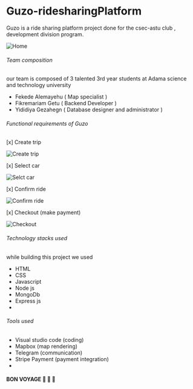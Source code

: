 # Guzo-ridesharingPlatform
Guzo is a ride sharing platform project done for the csec-astu club , development division program.

![Home](https://github.com/philica/Guzo-ridesharingPlatform/blob/master/public/Images/1.png?raw=true)

###### Team composition

our team is composed of 3 talented 3rd year students at Adama science and technology university
- Fekede Alemayehu ( Map specialist )
- Fikremariam Getu ( Backend Developer )
- Yididiya Gezahegn ( Database designer and administrator )

###### Functional requirements of Guzo 

[x] Create trip

![Create trip](https://github.com/philica/Guzo-ridesharingPlatform/blob/master/public/Images/7.png?raw=true)

[x] Select car

![Selct car](https://github.com/philica/Guzo-ridesharingPlatform/blob/master/public/Images/8.png?raw=true)

[x] Confirm ride

![Confirm ride](https://github.com/philica/Guzo-ridesharingPlatform/blob/master/public/Images/9.png?raw=true)

[x] Checkout (make payment)

![Checkout](https://github.com/philica/Guzo-ridesharingPlatform/blob/master/public/Images/pay.jpg?raw=true)

###### Technology stacks used 

while building this project we used 
- HTML
- CSS
- Javascript
- Node js
- MongoDb
- Express js
-
###### Tools used

- Visual studio code (coding)
- Mapbox (map rendering)
- Telegram (communication)
- Stripe Payment (payment integration)
-

#### BON VOYAGE :tada: :tada: :tada:
